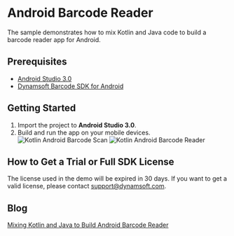 # Android Barcode Reader 
The sample demonstrates how to mix Kotlin and Java code to build a barcode reader app for Android.

## Prerequisites
* [Android Studio 3.0][1]
* [Dynamsoft Barcode SDK for Android][2]

## Getting Started
1. Import the project to **Android Studio 3.0**.
2. Build and run the app on your mobile devices.
    ![Kotlin Android Barcode Scan](http://www.codepool.biz/wp-content/uploads/2017/06/kotlin-android-barcode-scan.png)
    ![Kotlin Android Barcode Reader](http://www.codepool.biz/wp-content/uploads/2017/06/kotlin-android-barcode-result.png)

## How to Get a Trial or Full SDK License
The license used in the demo will be expired in 30 days. If you want to get a valid license, please contact support@dynamsoft.com.

## Blog
[Mixing Kotlin and Java to Build Android Barcode Reader][3]

[1]:https://developer.android.com/studio/preview/index.html
[2]:http://www.dynamsoft.com/Products/barcode-scanner-sdk-android.aspx
[3]:http://www.codepool.biz/kotlin-java-android-barcode-reader.html
